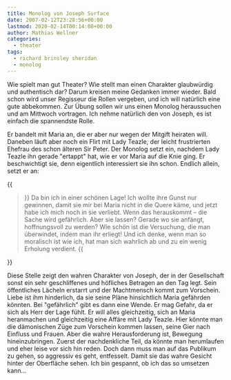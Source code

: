 ```yaml
---
title: Monolog von Joseph Surface
date: 2007-02-12T23:28:56+00:00
lastmod: 2020-02-14T00:14:08+00:00
author: Mathias Wellner
categories:
  - theater
tags: 
  - richard brinsley sheridan
  - monolog
---
```

Wie spielt man gut Theater? Wie stellt man einen Charakter glaubwürdig und authentisch dar? Darum kreisen meine Gedanken immer wieder. Bald schon wird unser Regisseur die Rollen vergeben, und ich will natürlich eine gute abbekommen. Zur Übung sollen wir uns einen Monolog heraussuchen und am Mittwoch vortragen. Ich nehme natürlich den von Joseph, es ist einfach die spannendste Rolle. 
<!--more-->

Er bandelt mit Maria an, die er aber nur wegen der Mitgift heiraten will. Daneben läuft aber noch ein Flirt mit Lady Teazle, der leicht frustrierten Ehefrau des schon älteren Sir Peter. Der Monolog setzt ein, nachdem Lady Teazle ihn gerade "ertappt" hat, wie er vor Maria auf die Knie ging. Er beschwichtigt sie, denn eigentlich interessiert sie ihn schon. Endlich allein, setzt er an: 

{{<blockquote>}}
Da bin ich in einer schönen Lage! Ich wollte ihre Gunst nur gewinnen, damit sie mir bei Maria nicht in die Quere käme, und jetzt habe ich mich noch in sie verliebt. Wenn das herauskommt &ndash; die Sache wird gefährlich. Aber sie lassen? Gerade wo sie anfängt, hoffnungsvoll zu werden? Wie schön ist die Versuchung, die man überwindet, indem man ihr erliegt! Und ich denke, wenn man so moralisch ist wie ich, hat man sich wahrlich ab und zu ein wenig Erholung verdient.
{{</blockquote>}}

Diese Stelle zeigt den wahren Charakter von Joseph, der in der Gesellschaft sonst ein sehr geschliffenes und höfliches Betragen an den Tag legt. Sein öffentliches Lächeln erstarrt und der Machtmensch kommt zum Vorschein. Liebe ist ihm hinderlich, da sie seine Pläne hinsichtlich Maria gefährden könnten. Bei "gefährlich" gibt es dann eine Wende. Er mag Gefahr, da er sich als Herr der Lage fühlt. Er will alles gleichzeitig, sich an Maria heranmachen und gleichzeitig eine Affäre mit Lady Teazle. Hier könnte man die dämonischen Züge zum Vorschein kommen lassen, seine Gier nach Einfluss und Frauen. Aber die wahre Herausforderung ist, Bewegung hineinzubringen. Zuerst der nachdenkliche Teil, da könnte man herumlaufen und eher leise vor sich hin reden. Doch dann muss man auf das Publikum zu gehen, so aggressiv es geht, entfesselt. Damit sie das wahre Gesicht hinter der Oberfläche sehen. Ich bin gespannt, ob ich das so umsetzen kann&#8230;